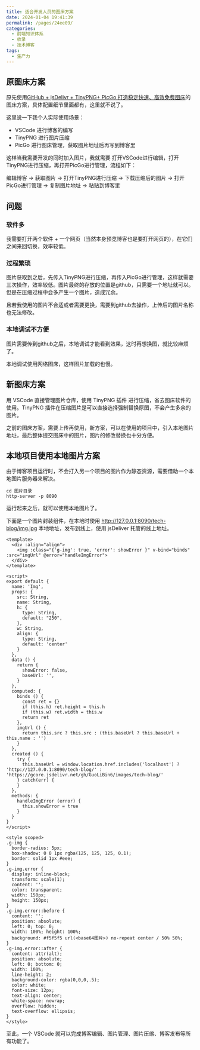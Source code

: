 ```yaml
---
title: 适合开发人员的图床方案
date: 2024-01-04 19:41:39
permalink: /pages/24ee09/
categories:
  - 前端知识体系
  - 收录
  - 技术博客
tags:
  - 生产力
---
```


## 原图床方案

原先使用[GitHub + jsDelivr + TinyPNG+ PicGo 打造稳定快速、高效免费图床](https://xugaoyi.com/pages/a5f73af5185fdf0a)的图床方案，具体配置细节里面都有，这里就不说了。

这里说一下我个人实际使用场景：

  - VSCode 进行博客的编写
  - TinyPNG 进行图片压缩
  - PicGo 进行图床管理，获取图片地址后再写到博客里

这样当我需要开发的同时加入图片，我就需要 打开VSCode进行编辑，打开TinyPNG进行压缩，再打开PicGo进行管理，流程如下：

编辑博客 -> 获取图片 -> 打开TinyPNG进行压缩 -> 下载压缩后的图片 -> 打开PicGo进行管理 -> 复制图片地址 -> 粘贴到博客里

## 问题

### 软件多

我需要打开两个软件 + 一个网页（当然本身预览博客也是要打开网页的），在它们之间来回切换，效率较低。

### 过程繁琐

图片获取到之后，先传入TinyPNG进行压缩，再传入PicGo进行管理，这样就需要三次操作，效率较低。图片最终的存放的位置是github，只需要一个地址就可以。但是在压缩过程中会多产生一个图片，造成冗余。

且若我使用的图片不合适或者需要更换，需要到github去操作，上传后的图片名称也无法修改。

### 本地调试不方便

图片需要传到github之后，本地调试才能看到效果，这时再想换图，就比较麻烦了。

本地调试使用网络图床，这样图片加载的也慢。

## 新图床方案

用 VSCode 直接管理图片仓库，使用 TinyPNG 插件 进行压缩，省去图床软件的使用。TinyPNG 插件在压缩图片是可以直接选择强制替换原图，不会产生多余的图片。

之前的图床方案，需要上传再使用，新方案，可以在使用的项目中，引入本地图片地址，最后整体提交图床中的图片，图片的修改替换也十分方便。

## 本地项目使用本地图片方案

由于博客项目运行时，不会打入另一个项目的图片作为静态资源，需要借助一个本地图片服务器来解决。

```shell
cd 图片目录
http-server -p 8090
```

运行起来之后，就可以使用本地图片了。

下面是一个图片封装组件，在本地时使用 http://127.0.0.1:8090/tech-blog/img.jpg 本地地址，发布到线上，使用 jsDeliver 托管的线上地址。

```vue
<template>
  <div :align="align">
    <img :class="{'g-img': true, 'error': showError }" v-bind="binds" :src="imgUrl" @error="handleImgError">
  </div>
</template>

<script>
export default {
  name: 'Img',
  props: {
    src: String,
    name: String,
    h: {
      type: String,
      default: "250",
    },
    w: String,
    align: {
      type: String,
      default: 'center'
    }
  },
  data () {
    return {
      showError: false,
      baseUrl: '',
    }
  },
  computed: {
    binds () {
      const ret = {}
      if (this.h) ret.height = this.h
      if (this.w) ret.width = this.w
      return ret
    },
    imgUrl () {
      return this.src ? this.src : (this.baseUrl ? this.baseUrl + this.name : '')
    }
  },
  created () {
    try {
      this.baseUrl = window.location.href.includes('localhost') ? 'http://127.0.0.1:8090/tech-blog/' : 'https://gcore.jsdelivr.net/gh/GuoLiBin6/images/tech-blog/'
    } catch(err) {
    }
  },
  methods: {
    handleImgError (error) {
      this.showError = true
    }
  }
}
</script>

<style scoped>
.g-img {
  border-radius: 5px;
  box-shadow: 0 0 1px rgba(125, 125, 125, 0.1);
  border: solid 1px #eee;
}
.g-img.error {
  display: inline-block;
  transform: scale(1);
  content: '';
  color: transparent;
  width: 150px;
  height: 150px;
}
.g-img.error::before {
  content: '';
  position: absolute;
  left: 0; top: 0;
  width: 100%; height: 100%;
  background: #f5f5f5 url(<base64图片>) no-repeat center / 50% 50%;
}
.g-img.error::after {
  content: attr(alt);
  position: absolute;
  left: 0; bottom: 0;
  width: 100%;
  line-height: 2;
  background-color: rgba(0,0,0,.5);
  color: white;
  font-size: 12px;
  text-align: center;
  white-space: nowrap;
  overflow: hidden;
  text-overflow: ellipsis;
}
</style>
```

至此，一个 VSCode 就可以完成博客编辑、图片管理、图片压缩、博客发布等所有功能了。
